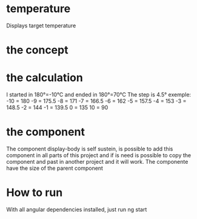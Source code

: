 # temperature

Displays target temperature

# the concept

# the calculation

I started in 180°=-10°C and ended in 180°=70°C
The step is 4.5°
exemple:
-10 = 180
-9 = 175.5
-8 = 171
-7 = 166.5
-6 = 162
-5 = 157.5
-4 = 153
-3 = 148.5
-2 = 144
-1 = 139.5
0 = 135
10 = 90

# the component

The component display-body is self sustein, is possible to add this component in all parts of this project and if is need is possible to copy the component and past in another project and it will work. The componente have the size of the parent component

# How to run

With all angular dependencies installed, just run ng start
